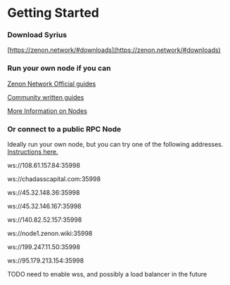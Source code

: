 # Getting Started

### Download Syrius&#x20;

[https://zenon.network/#downloads](https://zenon.network/#downloads)

### Run your own node if you can

[Zenon Network Official guides](https://github.com/zenon-network/znn-bundle)

[Community written guides](./#community-resources)

[More Information on Nodes](more-information/nodes-pillars-and-sentinels.md)

### Or connect to a public RPC Node

Ideally run your own node, but you can try one of the following addresses. [Instructions here.](more-information/nodes-pillars-and-sentinels.md)

ws://108.61.157.84:35998

ws://chadasscapital.com:35998

ws://45.32.148.36:35998&#x20;

ws://45.32.146.167:35998&#x20;

ws://140.82.52.157:35998&#x20;

ws://node1.zenon.wiki:35998

ws://199.247.11.50:35998&#x20;

ws://95.179.213.154:35998

TODO need to enable wss, and possibly a load balancer in the future
